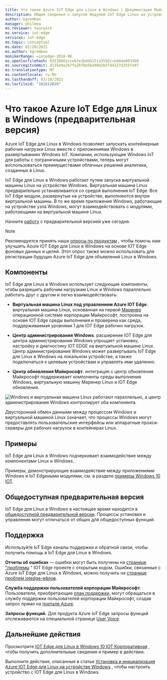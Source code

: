 ```yaml
---
title: Что такое Azure IoT Edge для Linux в Windows | Документация Майкрософт
description: Общие сведения о запуске модулей IoT Edge Linux на устройствах Windows 10
author: kgremban
manager: philmea
ms.reviewer: twarwick
ms.service: iot-edge
services: iot-edge
ms.topic: conceptual
ms.date: 01/20/2021
ms.author: kgremban
monikerRange: =iotedge-2018-06
ms.openlocfilehash: 63538661cceb7e1bdd4151a3592ccbd4de0033b0
ms.sourcegitcommit: d135e9a267fe26fbb5be98d2b5fd4327d355fe97
ms.translationtype: MT
ms.contentlocale: ru-RU
ms.lasthandoff: 03/10/2021
ms.locfileid: "102612020"
---
```

# <a name="what-is-azure-iot-edge-for-linux-on-windows-preview"></a>Что такое Azure IoT Edge для Linux в Windows (предварительная версия)

Azure IoT Edge для Linux в Windows позволяет запускать контейнерные рабочие нагрузки Linux вместе с приложениями Windows в развертываниях Windows IoT. Компании, использующие Windows IoT для работы с пограничными устройствами, теперь могут воспользоваться преимуществами облачных решений аналитики, созданных в Linux.

IoT Edge для Linux в Windows работает путем запуска виртуальной машины Linux на устройстве Windows. Виртуальная машина Linux предварительно устанавливается со средой выполнения IoT Edge. Все IoT Edge модули, развернутые на устройстве, выполняются внутри виртуальной машины. В то же время приложения Windows, работающие на устройстве узла Windows, могут взаимодействовать с модулями, работающими на виртуальной машине Linux.

Начните [работу](how-to-install-iot-edge-on-windows.md) с предварительной версией уже сегодня.

>[!NOTE]
>Рекомендуется принять наши [опросы по продуктам](https://aka.ms/AzEFLOW-Registration) , чтобы помочь нам улучшить Azure IOT Edge для Linux в Windows на основе IOT Edge фоновых данных и целей. Этот опрос также можно использовать для регистрации будущих Azure IoT Edge для объявлений Linux в Windows.

## <a name="components"></a>Компоненты

IoT Edge для Linux в Windows использует следующие компоненты, чтобы разрешить рабочим нагрузкам Linux и Windows параллельно работать друг с другом и легко взаимодействовать:

* **Виртуальная машина Linux под управлением Azure IOT Edge**: виртуальная машина Linux, основанная на первой [Маринер](https://github.com/microsoft/CBL-Mariner) операционной системе корпорации Майкрософт, построена на основе IOT Edge среды выполнения и проверена как среда, поддерживаемая уровнями 1 для IOT Edge рабочих нагрузок.

* **Центр администрирования Windows**. расширение IOT Edge для центра администрирования Windows упрощает установку, настройку и диагностику IOT EDGE на виртуальной машине Linux. Центр администрирования Windows может развертывать IoT Edge для Linux в Windows на локальном устройстве, а также подключаться к целевым устройствам и управлять ими удаленно.

* **Центр обновления Майкрософт**. интеграция с центр обновления Майкрософт поддерживает компоненты среды выполнения Windows, виртуальную машину Маринер Linux и IOT Edge обновления.

![Windows и виртуальная машина Linux работают параллельно, а центр администрирования Windows контролирует оба компонента.](./media/iot-edge-for-linux-on-windows/architecture-and-communication.png)

Двусторонний обмен данными между процессом Windows и виртуальной машиной Linux означает, что процессы Windows могут предоставлять пользовательские интерфейсы или аппаратные прокси-серверы для рабочих нагрузок в контейнерах Linux.

## <a name="samples"></a>Примеры

IoT Edge для Linux в Windows подчеркивает взаимодействие между компонентами Linux и Windows.

Примеры, демонстрирующие взаимодействие между приложениями Windows и IoT Edgeными модулями, см. в разделе [примеры Windows 10 IOT](https://github.com/microsoft/Windows-IoT-Samples).

## <a name="public-preview"></a>Общедоступная предварительная версия

IoT Edge для Linux в Windows в настоящее время находится в [общедоступной предварительной версии](https://azure.microsoft.com/support/legal/preview-supplemental-terms/). Процессы установки и управления могут отличаться от общих для общедоступных функций.

## <a name="support"></a>Поддержка

Используйте IoT Edge каналы поддержки и обратной связи, чтобы получить помощь в IoT Edge для Linux в Windows.

**Отчеты об ошибках** — ошибки могут быть получены на [странице "проблемы](https://github.com/azure/iotedge/issues) " IOT Edge проекте с открытым кодом. Ошибки, связанные с Azure IoT Edge для Linux в Windows, можно получить на [странице проблем iotedge-ефлов](https://github.com/azure/iotedge-eflow/issues).

**Служба поддержки пользователей корпорации Майкрософт**. Пользователи, приобретающие [план поддержки,](https://azure.microsoft.com/support/plans/) могут обращаться в службу поддержки пользователей корпорации Майкрософт, создав запрос прямо на [портале Azure](https://ms.portal.azure.com/signin/index/?feature.settingsportalinstance=mpac).

**Запросы функций.** Для продукта Azure IoT Edge запросы функций отслеживаются на специальной странице [User Voice](https://feedback.azure.com/forums/907045-azure-iot-edge).

## <a name="next-steps"></a>Дальнейшие действия

Просмотрите [IOT Edge для Linux в Windows 10 IOT Корпоративная](https://aka.ms/EFLOWPPC9) , чтобы получить дополнительные сведения и пример в действии.

Выполните действия, описанные в статье [Установка и инициализация Azure IOT Edge для Linux на устройстве Windows](how-to-install-iot-edge-on-windows.md) , чтобы настроить устройство с IOT Edge для Linux в Windows.
